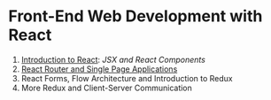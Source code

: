 # Front-End Web Development with React

1. [Introduction to React](https://github.com/vanessaaleung/full-stack-notes/tree/master/react/intro-to-react): _JSX and React Components_
2. [React Router and Single Page Applications](https://github.com/vanessaaleung/full-stack-notes/tree/master/react/router-and-single-page)
3. React Forms, Flow Architecture and Introduction to Redux
4. More Redux and Client-Server Communication

